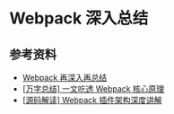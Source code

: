 # Webpack 深入总结

## 参考资料

-   [Webpack 再深入再总结](https://juejin.cn/post/6844904042066345998)
-   [[万字总结] 一文吃透 Webpack 核心原理](https://mp.weixin.qq.com/s/e7oKV7sBqCpZQAj-8fG3Dg)
-   [[源码解读] Webpack 插件架构深度讲解](https://zhuanlan.zhihu.com/p/367931462)
